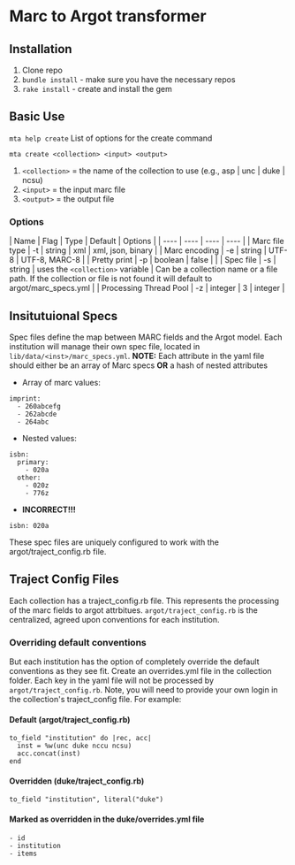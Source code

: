 # Marc to Argot transformer
 
## Installation
1. Clone repo
2. `bundle install` - make sure you have the necessary repos
3. `rake install` - create and install the gem

## Basic Use
`mta help create`
List of options for the create command

`mta create <collection> <input> <output>`
1. `<collection>` = the name of the collection to use (e.g., asp | unc | duke | ncsu)
2. `<input>` = the input marc file
3. `<output>` = the output file

### Options

| Name | Flag | Type | Default | Options |
| ---- | ---- | ---- | ---- |
| Marc file type | -t | string | xml | xml, json, binary |
| Marc encoding | -e | string | UTF-8 | UTF-8, MARC-8 |
| Pretty print | -p | boolean | false | |
| Spec file | -s | string | uses the `<collection>` variable | Can be a collection name or a file path. If the collection or file is not found it will default to argot/marc_specs.yml |
| Processing Thread Pool | -z | integer | 3 | integer |


## Insitutuional Specs
Spec files define the map between MARC fields and the Argot model. Each institution will manage their own spec file, located in `lib/data/<inst>/marc_specs.yml`.
**NOTE:** Each attribute in the yaml file should either be an array of Marc specs **OR** a hash of nested attributes

* Array of marc values:
```
imprint:
  - 260abcefg
  - 262abcde
  - 264abc
```
* Nested values:
```
isbn:
  primary:
    - 020a
  other: 
    - 020z
    - 776z
```
* **INCORRECT!!!**
```
isbn: 020a
```

These spec files are uniquely configured to work with the argot/traject_config.rb file. 

## Traject Config Files
Each collection has a traject_config.rb file. This represents the processing of the marc fields to argot attrbitues. `argot/traject_config.rb` is the centralized, agreed upon conventions for each institution.

### Overriding default conventions
But each institution has the option of completely override the default conventions as they see fit. Create an overrides.yml file in the collection folder. Each key in the yaml file will not be processed by `argot/traject_config.rb`. Note, you will need to provide your own login in the collection's traject_config file. For example:

#### Default (argot/traject_config.rb)
```
to_field "institution" do |rec, acc|
  inst = %w(unc duke nccu ncsu)
  acc.concat(inst)
end
```

#### Overridden (duke/traject_config.rb)
```
to_field "institution", literal("duke")
```

#### Marked as overridden in the duke/overrides.yml file
```
- id
- institution
- items
```

